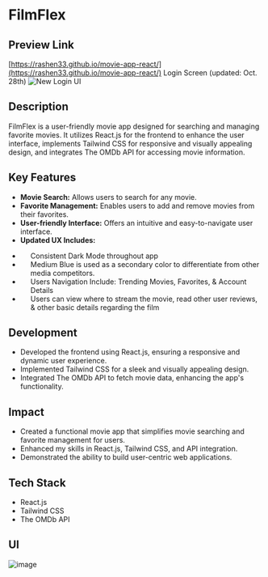 # FilmFlex 

## Preview Link 
[https://rashen33.github.io/movie-app-react/](https://rashen33.github.io/movie-app-react/)
Login Screen (updated: Oct. 28th)
![New Login UI](src/components/filmFlexLogin.png)


## Description
FilmFlex is a user-friendly movie app designed for searching and managing favorite movies. It utilizes React.js for the frontend to enhance the user interface, implements Tailwind CSS for responsive and visually appealing design, and integrates The OMDb API for accessing movie information.

## Key Features
- **Movie Search:** Allows users to search for any movie.
- **Favorite Management:** Enables users to add and remove movies from their favorites.
- **User-friendly Interface:** Offers an intuitive and easy-to-navigate user interface.
- **Updated UX Includes:**
<ul>
  <li style="padding-left: 20px;">Consistent Dark Mode throughout app</li>
  <li style="padding-left: 20px;">Medium Blue is used as a secondary color to differentiate from other media competitors.</li>
  <li style="padding-left: 20px;">Users Navigation Include: Trending Movies, Favorites, & Account Details</li>
  <li style="padding-left: 20px;">Users can view where to stream the movie, read other user reviews, & other basic details regarding the film</li>
</ul>



## Development
- Developed the frontend using React.js, ensuring a responsive and dynamic user experience.
- Implemented Tailwind CSS for a sleek and visually appealing design.
- Integrated The OMDb API to fetch movie data, enhancing the app's functionality.

## Impact
- Created a functional movie app that simplifies movie searching and favorite management for users.
- Enhanced my skills in React.js, Tailwind CSS, and API integration.
- Demonstrated the ability to build user-centric web applications.

## Tech Stack
- React.js
- Tailwind CSS
- The OMDb API

## UI
![image](https://github.com/rashen33/movie-app-react/assets/128305496/c5168ba4-a38b-429c-9d5a-8766f67b4997)


